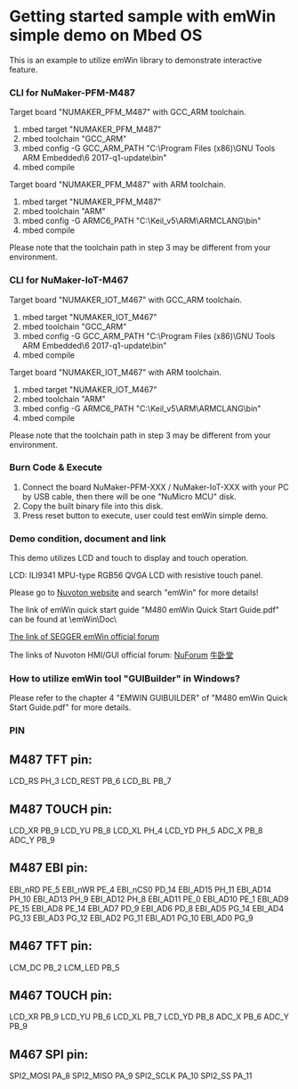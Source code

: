 # Getting started sample with emWin simple demo on Mbed OS

This is an example to utilize emWin library to demonstrate interactive feature.

### CLI for NuMaker-PFM-M487
Target board "NUMAKER_PFM_M487" with GCC_ARM toolchain.
1. mbed target "NUMAKER_PFM_M487"
2. mbed toolchain "GCC_ARM"
3. mbed config -G GCC_ARM_PATH "C:\Program Files (x86)\GNU Tools ARM Embedded\6 2017-q1-update\bin"
4. mbed compile

Target board "NUMAKER_PFM_M487" with ARM toolchain.
1. mbed target "NUMAKER_PFM_M487"
2. mbed toolchain "ARM"
3. mbed config -G ARMC6_PATH "C:\Keil_v5\ARM\ARMCLANG\bin"
4. mbed compile

Please note that the toolchain path in step 3 may be different from your environment.

### CLI for NuMaker-IoT-M467
Target board "NUMAKER_IOT_M467" with GCC_ARM toolchain.
1. mbed target "NUMAKER_IOT_M467"
2. mbed toolchain "GCC_ARM"
3. mbed config -G GCC_ARM_PATH "C:\Program Files (x86)\GNU Tools ARM Embedded\6 2017-q1-update\bin"
4. mbed compile

Target board "NUMAKER_IOT_M467" with ARM toolchain.
1. mbed target "NUMAKER_IOT_M467"
2. mbed toolchain "ARM"
3. mbed config -G ARMC6_PATH "C:\Keil_v5\ARM\ARMCLANG\bin"
4. mbed compile

Please note that the toolchain path in step 3 may be different from your environment.

### Burn Code & Execute
1. Connect the board NuMaker-PFM-XXX / NuMaker-IoT-XXX with your PC by USB cable, then there will be one "NuMicro MCU" disk.
2. Copy the built binary file into this disk.
3. Press reset button to execute, user could test emWin simple demo.

### Demo condition, document and link
This demo utilizes LCD and touch to display and touch operation.

LCD: ILI9341 MPU-type RGB56 QVGA LCD with resistive touch panel.

Please go to [Nuvoton website](https://www.nuvoton.com/) and search "emWin" for more details!

The link of emWin quick start guide "M480 emWin Quick Start Guide.pdf" can be found at \emWin\Doc\

[The link of SEGGER emWin official forum](https://forum.segger.com/index.php/Board/12-emWin-related/)

The links of Nuvoton HMI/GUI official forum:
[NuForum](http://forum.nuvoton.com/viewforum.php?f=31)
[牛卧堂](http://nuvoton-mcu.com/forum.php?mod=forumdisplay&fid=86)

### How to utilize emWin tool "GUIBuilder" in Windows?
Please refer to the chapter 4 "EMWIN GUIBUILDER" of "M480 emWin Quick Start Guide.pdf" for more details.

### PIN
M487 TFT pin:
-------------
LCD_RS   PH_3
LCD_REST PB_6
LCD_BL   PB_7

M487 TOUCH pin:
---------------
LCD_XR PB_9
LCD_YU PB_8
LCD_XL PH_4
LCD_YD PH_5
ADC_X  PB_8
ADC_Y  PB_9

M487 EBI pin:
-------------
EBI_nRD  PE_5
EBI_nWR  PE_4
EBI_nCS0 PD_14
EBI_AD15 PH_11
EBI_AD14 PH_10
EBI_AD13 PH_9
EBI_AD12 PH_8
EBI_AD11 PE_0
EBI_AD10 PE_1
EBI_AD9  PE_15
EBI_AD8  PE_14
EBI_AD7  PD_9
EBI_AD6  PD_8
EBI_AD5  PG_14
EBI_AD4  PG_13
EBI_AD3  PG_12
EBI_AD2  PG_11
EBI_AD1  PG_10
EBI_AD0  PG_9

M467 TFT pin:
-------------
LCM_DC  PB_2
LCM_LED PB_5

M467 TOUCH pin:
---------------
LCD_XR PB_9
LCD_YU PB_6
LCD_XL PB_7
LCD_YD PB_8
ADC_X  PB_6
ADC_Y  PB_9

M467 SPI pin:
-------------
SPI2_MOSI PA_8
SPI2_MISO PA_9
SPI2_SCLK PA_10
SPI2_SS   PA_11
